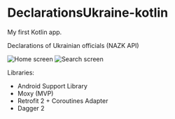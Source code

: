 # DeclarationsUkraine-kotlin
My first Kotlin app.

Declarations of Ukrainian officials (NAZK API)

![Home screen](http://www.img-share.eu/f/images/417/photo_2017-09-09_20-30-34-22y11xbX.jpg) ![Search screen](http://www.img-share.eu/f/images/417/photo_2017-09-09_20-30-34ZHNvkYs.jpg)

Libraries:

- Android Support Library
- Moxy (MVP)
- Retrofit 2 + Coroutines Adapter
- Dagger 2
